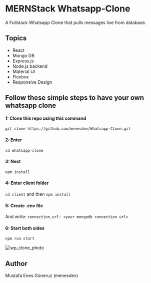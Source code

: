 # MERNStack Whatsapp-Clone

A Fullstack Whatsapp Clone that pulls messages live from database.

## Topics

- React
- Mongo DB
- Express.js
- Node.js backend
- Material UI
- Flexbox
- Responsive Design

## Follow these simple steps to have your own whatsapp clone

#### 1: Clone this repo using this command 
`git clone https://github.com/menesdev/Whatsapp-Clone.git`

#### 2: Enter 
`cd whatsapp-clone`

#### 3: Next
`npm install` 

#### 4: Enter client folder
`cd client`
and then
`npm install`

#### 5: Create .env file
And write: `connection_url: <your mongodb connection url>` 

#### 6: Start both sides
`npm run start` 

![wp_clone_photo](https://user-images.githubusercontent.com/56077952/157439290-d1520fb5-4b73-484f-b5be-b2f7126a9dcf.png)



## Author
Mustafa Enes Güneruz (menesdev)
